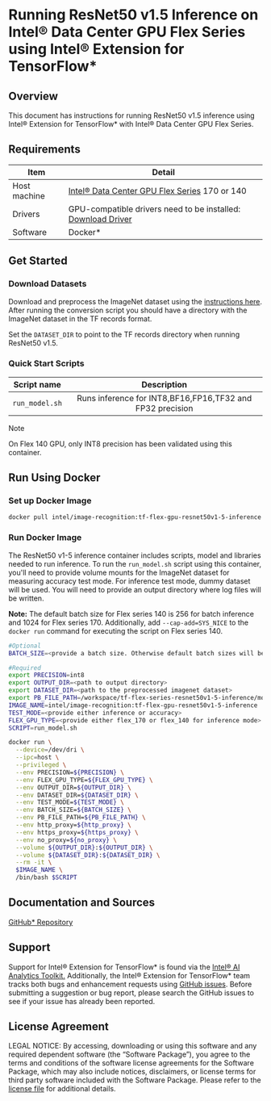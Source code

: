 # Running ResNet50 v1.5 Inference on Intel® Data Center GPU Flex Series using Intel® Extension for TensorFlow*

## Overview

This document has instructions for running ResNet50 v1.5 inference using Intel® Extension for TensorFlow* with Intel® Data Center GPU Flex Series.


## Requirements
| Item | Detail |
| ------ | ------- |
| Host machine  | [Intel® Data Center GPU Flex Series](https://ark.intel.com/content/www/us/en/ark/products/series/230021/intel-data-center-gpu-flex-series.html) 170 or 140 |
| Drivers | GPU-compatible drivers need to be installed: [Download Driver](https://dgpu-docs.intel.com/driver/installation.html)
| Software | Docker* |

## Get Started

### Download Datasets

Download and preprocess the ImageNet dataset using the [instructions here](https://github.com/IntelAI/models/blob/master/datasets/imagenet/README.md).
After running the conversion script you should have a directory with the
ImageNet dataset in the TF records format.

Set the `DATASET_DIR` to point to the TF records directory when running ResNet50 v1.5.

### Quick Start Scripts

| Script name | Description |
|:-------------:|:-------------:|
| `run_model.sh` | Runs inference for INT8,BF16,FP16,TF32 and FP32 precision |

> [!NOTE]
> On Flex 140 GPU, only INT8 precision has been validated using this container.

## Run Using Docker

### Set up Docker Image

```
docker pull intel/image-recognition:tf-flex-gpu-resnet50v1-5-inference
```

### Run Docker Image
The ResNet50 v1-5 inference container includes scripts, model and libraries needed to run inference. To run the `run_model.sh` script using this container, you'll need to provide volume mounts for the ImageNet dataset for measuring accuracy test mode. For inference test mode, dummy dataset will be used.  You will need to provide an output directory where log files will be written. 

**Note:** The default batch size for Flex series 140 is 256 for batch inference and 1024 for Flex series 170. Additionally, add `--cap-add=SYS_NICE` to the `docker run` command for executing the script on Flex series 140.
```bash
#Optional 
BATCH_SIZE=<provide a batch size. Otherwise default batch sizes will be used>

#Required
export PRECISION=int8
export OUTPUT_DIR=<path to output directory>
export DATASET_DIR=<path to the preprocessed imagenet dataset>
export PB_FILE_PATH=/workspace/tf-flex-series-resnet50v1-5-inference/models/pretrained_models/resnet50v1_5-frozen_graph-int8-gpu.pb
IMAGE_NAME=intel/image-recognition:tf-flex-gpu-resnet50v1-5-inference
TEST_MODE=<provide either inference or accuracy>
FLEX_GPU_TYPE=<provide either flex_170 or flex_140 for inference mode>
SCRIPT=run_model.sh

docker run \
  --device=/dev/dri \
  --ipc=host \
  --privileged \
  --env PRECISION=${PRECISION} \
  --env FLEX_GPU_TYPE=${FLEX_GPU_TYPE} \
  --env OUTPUT_DIR=${OUTPUT_DIR} \
  --env DATASET_DIR=${DATASET_DIR} \
  --env TEST_MODE=${TEST_MODE} \
  --env BATCH_SIZE=${BATCH_SIZE} \
  --env PB_FILE_PATH=${PB_FILE_PATH} \
  --env http_proxy=${http_proxy} \
  --env https_proxy=${https_proxy} \
  --env no_proxy=${no_proxy} \
  --volume ${OUTPUT_DIR}:${OUTPUT_DIR} \
  --volume ${DATASET_DIR}:${DATASET_DIR} \
  --rm -it \
  $IMAGE_NAME \
  /bin/bash $SCRIPT
```

## Documentation and Sources

[GitHub* Repository](https://github.com/IntelAI/models/tree/master/docker/flex-gpu)

## Support
Support for Intel® Extension for TensorFlow* is found via the [Intel® AI Analytics Toolkit.](https://www.intel.com/content/www/us/en/developer/tools/oneapi/ai-analytics-toolkit.html#gs.qbretz) Additionally, the Intel® Extension for TensorFlow* team tracks both bugs and enhancement requests using [GitHub issues](https://github.com/intel/intel-extension-for-tensorflow/issues). Before submitting a suggestion or bug report, please search the GitHub issues to see if your issue has already been reported.

## License Agreement

LEGAL NOTICE: By accessing, downloading or using this software and any required dependent software (the “Software Package”), you agree to the terms and conditions of the software license agreements for the Software Package, which may also include notices, disclaimers, or license terms for third party software included with the Software Package. Please refer to the [license file](https://github.com/IntelAI/models/tree/master/third_party) for additional details.
